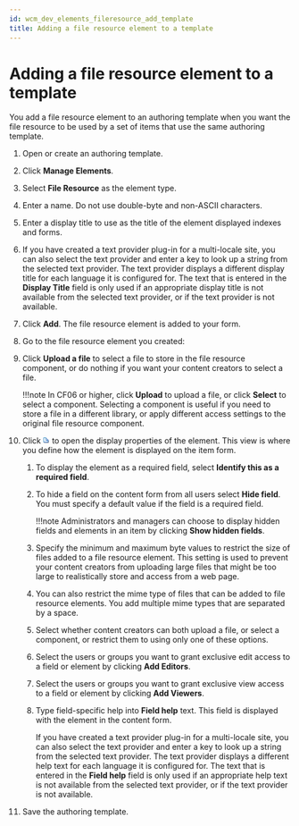 ```yaml
---
id: wcm_dev_elements_fileresource_add_template
title: Adding a file resource element to a template
---
```


# Adding a file resource element to a template


You add a file resource element to an authoring template when you want the file resource to be used by a set of items that use the same authoring template.

1.  Open or create an authoring template.

2.  Click **Manage Elements**.

3.  Select **File Resource** as the element type.

4.  Enter a name. Do not use double-byte and non-ASCII characters.

5.  Enter a display title to use as the title of the element displayed indexes and forms.

6.  If you have created a text provider plug-in for a multi-locale site, you can also select the text provider and enter a key to look up a string from the selected text provider. The text provider displays a different display title for each language it is configured for. The text that is entered in the **Display Title** field is only used if an appropriate display title is not available from the selected text provider, or if the text provider is not available.

7.  Click **Add**. The file resource element is added to your form.

8.  Go to the file resource element you created:

9.  Click **Upload a file** to select a file to store in the file resource component, or do nothing if you want your content creators to select a file.

    !!!note
        In CF06 or higher, click **Upload** to upload a file, or click **Select** to select a component. Selecting a component is useful if you need to store a file in a different library, or apply different access settings to the original file resource component.

10. Click ![properties](../../../../../..//images/propIcon.jpg) to open the display properties of the element. This view is where you define how the element is displayed on the item form.

    1.  To display the element as a required field, select **Identify this as a required field**.

    2.  To hide a field on the content form from all users select **Hide field**. You must specify a default value if the field is a required field.

        !!!note
            Administrators and managers can choose to display hidden fields and elements in an item by clicking **Show hidden fields**.

    3.  Specify the minimum and maximum byte values to restrict the size of files added to a file resource element. This setting is used to prevent your content creators from uploading large files that might be too large to realistically store and access from a web page.

    4.  You can also restrict the mime type of files that can be added to file resource elements. You add multiple mime types that are separated by a space.

    5.  Select whether content creators can both upload a file, or select a component, or restrict them to using only one of these options.

    6.  Select the users or groups you want to grant exclusive edit access to a field or element by clicking **Add Editors**.

    7.  Select the users or groups you want to grant exclusive view access to a field or element by clicking **Add Viewers**.

    8.  Type field-specific help into **Field help** text. This field is displayed with the element in the content form.

        If you have created a text provider plug-in for a multi-locale site, you can also select the text provider and enter a key to look up a string from the selected text provider. The text provider displays a different help text for each language it is configured for. The text that is entered in the **Field help** field is only used if an appropriate help text is not available from the selected text provider, or if the text provider is not available.

11. Save the authoring template.


